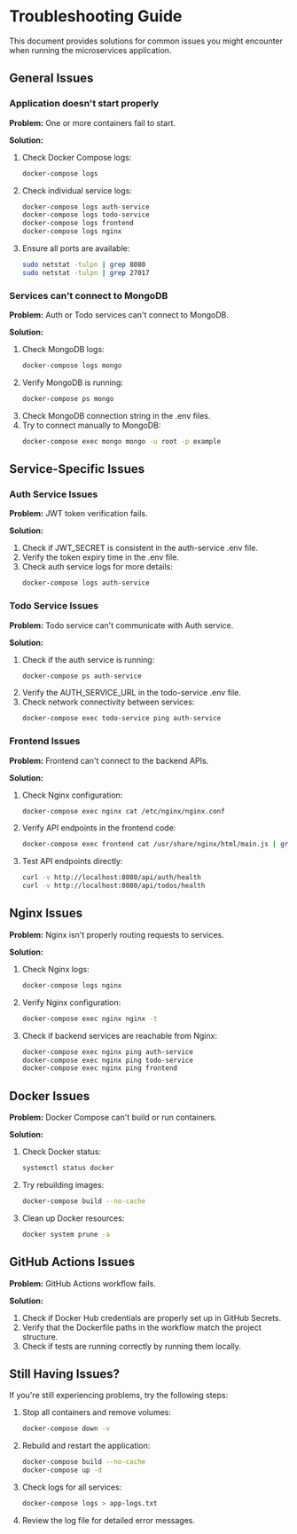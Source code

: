 # Troubleshooting Guide

This document provides solutions for common issues you might encounter when running the microservices application.

## General Issues

### Application doesn't start properly

**Problem:** One or more containers fail to start.

**Solution:**
1. Check Docker Compose logs:
   ```bash
   docker-compose logs
   ```
2. Check individual service logs:
   ```bash
   docker-compose logs auth-service
   docker-compose logs todo-service
   docker-compose logs frontend
   docker-compose logs nginx
   ```
3. Ensure all ports are available:
   ```bash
   sudo netstat -tulpn | grep 8080
   sudo netstat -tulpn | grep 27017
   ```

### Services can't connect to MongoDB

**Problem:** Auth or Todo services can't connect to MongoDB.

**Solution:**
1. Check MongoDB logs:
   ```bash
   docker-compose logs mongo
   ```
2. Verify MongoDB is running:
   ```bash
   docker-compose ps mongo
   ```
3. Check MongoDB connection string in the .env files.
4. Try to connect manually to MongoDB:
   ```bash
   docker-compose exec mongo mongo -u root -p example
   ```

## Service-Specific Issues

### Auth Service Issues

**Problem:** JWT token verification fails.

**Solution:**
1. Check if JWT_SECRET is consistent in the auth-service .env file.
2. Verify the token expiry time in the .env file.
3. Check auth service logs for more details:
   ```bash
   docker-compose logs auth-service
   ```

### Todo Service Issues

**Problem:** Todo service can't communicate with Auth service.

**Solution:**
1. Check if the auth service is running:
   ```bash
   docker-compose ps auth-service
   ```
2. Verify the AUTH_SERVICE_URL in the todo-service .env file.
3. Check network connectivity between services:
   ```bash
   docker-compose exec todo-service ping auth-service
   ```

### Frontend Issues

**Problem:** Frontend can't connect to the backend APIs.

**Solution:**
1. Check Nginx configuration:
   ```bash
   docker-compose exec nginx cat /etc/nginx/nginx.conf
   ```
2. Verify API endpoints in the frontend code:
   ```bash
   docker-compose exec frontend cat /usr/share/nginx/html/main.js | grep -i api_url
   ```
3. Test API endpoints directly:
   ```bash
   curl -v http://localhost:8080/api/auth/health
   curl -v http://localhost:8080/api/todos/health
   ```

## Nginx Issues

**Problem:** Nginx isn't properly routing requests to services.

**Solution:**
1. Check Nginx logs:
   ```bash
   docker-compose logs nginx
   ```
2. Verify Nginx configuration:
   ```bash
   docker-compose exec nginx nginx -t
   ```
3. Check if backend services are reachable from Nginx:
   ```bash
   docker-compose exec nginx ping auth-service
   docker-compose exec nginx ping todo-service
   docker-compose exec nginx ping frontend
   ```

## Docker Issues

**Problem:** Docker Compose can't build or run containers.

**Solution:**
1. Check Docker status:
   ```bash
   systemctl status docker
   ```
2. Try rebuilding images:
   ```bash
   docker-compose build --no-cache
   ```
3. Clean up Docker resources:
   ```bash
   docker system prune -a
   ```

## GitHub Actions Issues

**Problem:** GitHub Actions workflow fails.

**Solution:**
1. Check if Docker Hub credentials are properly set up in GitHub Secrets.
2. Verify that the Dockerfile paths in the workflow match the project structure.
3. Check if tests are running correctly by running them locally.

## Still Having Issues?

If you're still experiencing problems, try the following steps:

1. Stop all containers and remove volumes:
   ```bash
   docker-compose down -v
   ```
2. Rebuild and restart the application:
   ```bash
   docker-compose build --no-cache
   docker-compose up -d
   ```
3. Check logs for all services:
   ```bash
   docker-compose logs > app-logs.txt
   ```
4. Review the log file for detailed error messages.
